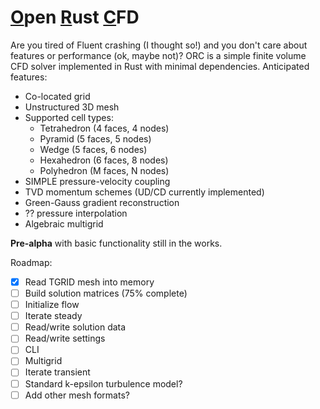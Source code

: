 # <ins>O</ins>pen <ins>R</ins>ust <ins>C</ins>FD

Are you tired of Fluent crashing (I thought so!) and you don't care about features or performance (ok, maybe not)? ORC is a simple finite volume CFD solver implemented in Rust with minimal dependencies. Anticipated features:
- Co-located grid
- Unstructured 3D mesh
- Supported cell types:
  - Tetrahedron (4 faces, 4 nodes)
  - Pyramid (5 faces, 5 nodes)
  - Wedge (5 faces, 6 nodes)
  - Hexahedron (6 faces, 8 nodes)
  - Polyhedron (M faces, N nodes)
- SIMPLE pressure-velocity coupling
- TVD momentum schemes (UD/CD currently implemented)
- Green-Gauss gradient reconstruction
- ?? pressure interpolation
- Algebraic multigrid

**Pre-alpha** with basic functionality still in the works.

Roadmap:
- [X] Read TGRID mesh into memory
- [ ] Build solution matrices (75% complete)
- [ ] Initialize flow
- [ ] Iterate steady
- [ ] Read/write solution data
- [ ] Read/write settings
- [ ] CLI
- [ ] Multigrid
- [ ] Iterate transient
- [ ] Standard k-epsilon turbulence model?
- [ ] Add other mesh formats?
